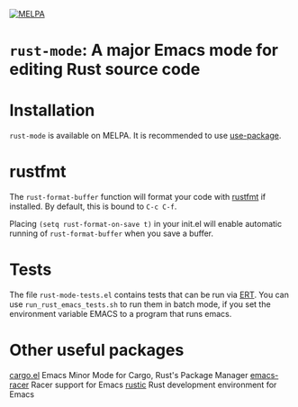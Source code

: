 [![MELPA](https://melpa.org/packages/rust-mode-badge.svg)](https://melpa.org/#/rust-mode)

`rust-mode`: A major Emacs mode for editing Rust source code
============================================================

# Installation

`rust-mode` is available on MELPA. It is recommended to use 
[use-package](https://github.com/jwiegley/use-package).

# rustfmt

The `rust-format-buffer` function will format your code with
[rustfmt](https://github.com/rust-lang/rustfmt) if installed. By default, 
this is bound to `C-c C-f`.

Placing `(setq rust-format-on-save t)` in your init.el will enable automatic
running of `rust-format-buffer` when you save a buffer.

# Tests

The file `rust-mode-tests.el` contains tests that can be run via
[ERT](http://www.gnu.org/software/emacs/manual/html_node/ert/index.html).
You can use `run_rust_emacs_tests.sh` to run them in batch mode, if
you set the environment variable EMACS to a program that runs emacs.

# Other useful packages

[cargo.el](https://github.com/kwrooijen/cargo.el) Emacs Minor Mode for Cargo, Rust's Package Manager
[emacs-racer](https://github.com/racer-rust/emacs-racer) Racer support for Emacs
[rustic](https://github.com/brotzeit/rustic) Rust development environment for Emacs 
